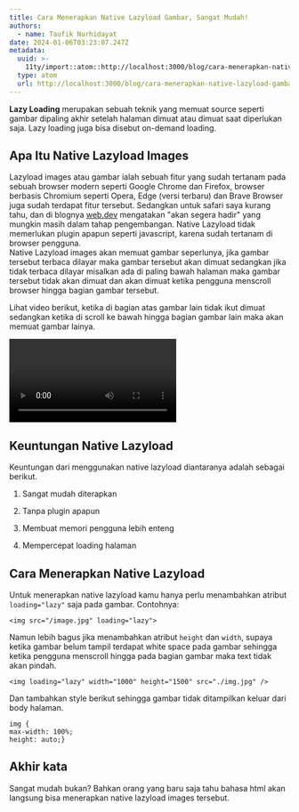 ```yaml
---
title: Cara Menerapkan Native Lazyload Gambar, Sangat Mudah!
authors:
  - name: Taufik Nurhidayat
date: 2024-01-06T03:23:07.247Z
metadata:
  uuid: >-
    11ty/import::atom::http://localhost:3000/blog/cara-menerapkan-native-lazyload-gambar
  type: atom
  url: http://localhost:3000/blog/cara-menerapkan-native-lazyload-gambar
---
```

**Lazy Loading** merupakan sebuah teknik yang memuat source seperti gambar dipaling akhir setelah halaman dimuat atau dimuat saat diperlukan saja. Lazy loading juga bisa disebut on-demand loading.

## Apa Itu Native Lazyload Images

Lazyload images atau gambar ialah sebuah fitur yang sudah tertanam pada sebuah browser modern seperti Google Chrome dan Firefox, browser berbasis Chromium seperti Opera, Edge (versi terbaru) dan Brave Browser juga sudah terdapat fitur tersebut. Sedangkan untuk safari saya kurang tahu, dan di blognya [web.dev](http://web.dev) mengatakan "akan segera hadir" yang mungkin masih dalam tahap pengembangan. Native Lazyload tidak memerlukan plugin apapun seperti javascript, karena sudah tertanam di browser pengguna.  
Native Lazyload images akan memuat gambar seperlunya, jika gambar tersebut terbaca dilayar maka gambar tersebut akan dimuat sedangkan jika tidak terbaca dilayar misalkan ada di paling bawah halaman maka gambar tersebut tidak akan dimuat dan akan dimuat ketika pengguna menscroll browser hingga bagian gambar tersebut.

Lihat video berikut, ketika di bagian atas gambar lain tidak ikut dimuat sedangkan ketika di scroll ke bawah hingga bagian gambar lain maka akan memuat gambar lainya.

<video src="https://rr4---sn-xmjxajvh-cqvl.googlevideo.com/videoplayback?expire=1659877541&amp;ei=JEjvYsTxN7Wsn88PsPWu4AM&amp;ip=140.213.22.45&amp;id=011cff53b6dbcd3d&amp;itag=18&amp;source=blogger&amp;mh=9g&amp;mm=31&amp;mn=sn-xmjxajvh-cqvl&amp;ms=au&amp;mv=m&amp;mvi=4&amp;pl=24&amp;susc=bl&amp;eaua=kbVbIRkG24s&amp;mime=video/mp4&amp;vprv=1&amp;dur=16.370&amp;lmt=1600856646647115&amp;mt=1659848461&amp;txp=1319224&amp;sparams=expire,ei,ip,id,itag,source,susc,eaua,mime,vprv,dur,lmt&amp;sig=AOq0QJ8wRQIgOv38MHKJDtgy9nU1e8wAHXrK0URPD130MdE5wuR69boCIQDrGxsVkHqNBUjfhNeRG2WIrYYFVztFgdAPbGHY4sHX1Q%3D%3D&amp;lsparams=mh,mm,mn,ms,mv,mvi,pl&amp;lsig=AG3C_xAwRQIhAL1cAT4XZ7jltACCAq0crXsEpOejybYgWoO1_uA7hVigAiAj4_TAgMV03nhtAoLBKTSiNj_NNkrBG9OmLRzJyIyKbw%3D%3D&amp;cpn=c8PEIbJvisNS53ub&amp;c=WEB_EMBEDDED_PLAYER&amp;cver=1.20220803.01.00" controls="true"></video>

## Keuntungan Native Lazyload

Keuntungan dari menggunakan native lazyload diantaranya adalah sebagai berikut.

1.  Sangat mudah diterapkan
    
2.  Tanpa plugin apapun
    
3.  Membuat memori pengguna lebih enteng
    
4.  Mempercepat loading halaman
    

## Cara Menerapkan Native Lazyload

Untuk menerapkan native lazyload kamu hanya perlu menambahkan atribut `loading="lazy"` saja pada gambar. Contohnya:

```
<img src="/image.jpg" loading="lazy">
```

Namun lebih bagus jika menambahkan atribut `height` dan `width`, supaya ketika gambar belum tampil terdapat white space pada gambar sehingga ketika pengguna menscroll hingga pada bagian gambar maka text tidak akan pindah.

```
<img loading="lazy" width="1000" height="1500" src="./img.jpg" />
```

Dan tambahkan style berikut sehingga gambar tidak ditampilkan keluar dari body halaman.

```
img {
max-width: 100%;
height: auto;}
```

## Akhir kata

Sangat mudah bukan? Bahkan orang yang baru saja tahu bahasa html akan langsung bisa menerapkan native lazyload images tersebut.
